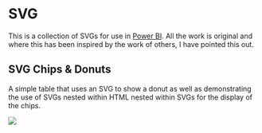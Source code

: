 # SVG

This is a collection of SVGs for use in [Power BI](https://powerbi.microsoft.com/en-us/). All the work is original and where this has been inspired by the work of others, I have pointed this out.

## SVG Chips & Donuts

A simple table that uses an SVG to show a donut as well as demonstrating the use of SVGs nested within HTML nested within SVGs for the display of the chips.

![](https://github.com/PBI-David/SVG/blob/main/Chips%20%26%20Donuts/thumbnail.jpg)
